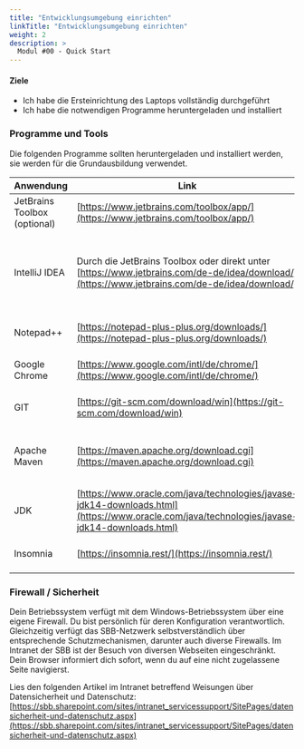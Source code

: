 ```yaml
---
title: "Entwicklungsumgebung einrichten"
linkTitle: "Entwicklungsumgebung einrichten"
weight: 2
description: >
  Modul #00 - Quick Start
---
```


#### Ziele

- Ich habe die Ersteinrichtung des Laptops vollständig durchgeführt
- Ich habe die notwendigen Programme heruntergeladen und installiert

### Programme und Tools

Die folgenden Programme sollten heruntergeladen und installiert werden, sie werden für die Grundausbildung verwendet.

| Anwendung                    | Link                                                                                                                                           | Zweck                                                                                                                                         |
| ---------------------------- | ---------------------------------------------------------------------------------------------------------------------------------------------- | --------------------------------------------------------------------------------------------------------------------------------------------- |
| JetBrains Toolbox (optional) | [https://www.jetbrains.com/toolbox/app/](https://www.jetbrains.com/toolbox/app/)                                                               | Management für Entwicklungsumgebungen                                                                                                         |
| IntelliJ IDEA                | Durch die JetBrains Toolbox oder direkt unter [https://www.jetbrains.com/de-de/idea/download/](https://www.jetbrains.com/de-de/idea/download/) | Entwicklungsumgebung, beim Starten den Lizenzserver eintragen: [https://sbb-license.fls.jetbrains.com](https://sbb-license.fls.jetbrains.com) |
| Notepad++                    | [https://notepad-plus-plus.org/downloads/](https://notepad-plus-plus.org/downloads/)                                                           | Erweiterter Texteditor mit vielen nützlichen Funktionen                                                                                       |
| Google Chrome                | [https://www.google.com/intl/de/chrome/](https://www.google.com/intl/de/chrome/)                                                               | Web-Browser von Google mit sehr guten Entwickler-Funktionen                                                                                   |
| GIT                          | [https://git-scm.com/download/win](https://git-scm.com/download/win)                                                                           | Zugriff auf das Versionsverwaltungssystem GIT                                                                                                 |
| Apache Maven                 | [https://maven.apache.org/download.cgi](https://maven.apache.org/download.cgi)                                                                 | Build Management Tool von Apache, beim Herunterladen das Binary auswählen (nicht die Source)                                                  |
| JDK                          | [https://www.oracle.com/java/technologies/javase-jdk14-downloads.html](https://www.oracle.com/java/technologies/javase-jdk14-downloads.html)   | Java Development Kit zur Herstellung von Java-Anwendungen                                                                                     |
| Insomnia                     | [https://insomnia.rest/](https://insomnia.rest/)                                                                                               | Anwendung zum Absetzen von Requests an REST-Schnittstellen                                                                                    |

### Firewall / Sicherheit

Dein Betriebssystem verfügt mit dem Windows-Betriebssystem über eine eigene Firewall. Du bist persönlich für deren Konfiguration verantwortlich.
Gleichzeitig verfügt das SBB-Netzwerk selbstverständlich über entsprechende Schutzmechanismen, darunter auch diverse Firewalls.
Im Intranet der SBB ist der Besuch von diversen Webseiten eingeschränkt. Dein Browser informiert dich sofort, wenn du auf eine nicht zugelassene Seite navigierst.

Lies den folgenden Artikel im Intranet betreffend Weisungen über Datensicherheit und Datenschutz: [https://sbb.sharepoint.com/sites/intranet_servicessupport/SitePages/datensicherheit-und-datenschutz.aspx](https://sbb.sharepoint.com/sites/intranet_servicessupport/SitePages/datensicherheit-und-datenschutz.aspx)
